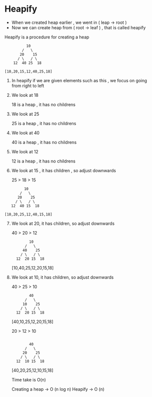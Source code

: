 # Heapify

- When we created heap earlier , we went in ( leap -> root )
- Now we can create heap from ( root -> leaf ) , that is called heapify

Heapify is a procedure for creating a heap

 ```
           10
         /   \
        20    15
       / \   / \ 
     12  40 25  18

```
    [10,20,15,12,40,25,18] 

1. In heapify if we are given elements such as this , we focus on going from right to left 

2. We look at 18 

    18 is a heap , it has no childrens

3. We look at 25

    25 is a heap , it has no childrens

4. We look at 40

    40 is a heap , it has no childrens

5. We look at 12

    12 is a heap , it has no childrens

6. We look at 15 , it has children , so adjust downwards

    25 > 18 > 15 

  ```
           10
         /   \
        20    25
       / \   / \ 
     12  40 15  18

  ```

    [10,20,25,12,40,15,18]

7. We look at 20, it has children, so adjust downwards

    40 > 20 > 12 

   ```
           10
         /   \
        40    25
       / \   / \ 
     12  20 15  18

   ```

    [10,40,25,12,20,15,18]

8. We look at 10, it has children, so adjust downwards

    40 > 25 > 10  

   ```
           40
         /   \
        10    25
       / \   / \ 
     12  20 15  18

   ```

    [40,10,25,12,20,15,18]


    20 > 12 > 10  

   ```

           40
         /   \
        20    25
       / \   / \ 
     12  10 15  18

   ```

    [40,20,25,12,10,15,18]


    Time take is O(n)

    Creating a heap -> O (n log n)
    Heapify -> O (n)


     





     
